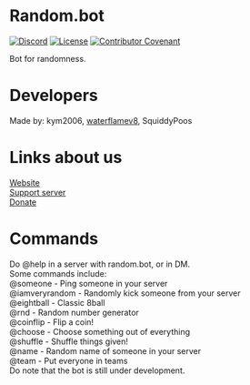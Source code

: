 # Random.bot
[![Discord](https://img.shields.io/discord/725303414220914758.svg?label=&logo=discord&logoColor=ffffff&color=7389D8&labelColor=6A7EC2)](https://discord.gg/ZatYnsX)
[![License](https://img.shields.io/github/license/kym2006/random.bot.svg)](https://github.com/kym2006/random.bot/blob/master/README.md)
[![Contributor Covenant](https://img.shields.io/badge/Contributor%20Covenant-v2.0%20adopted-ff69b4.svg)](https://github.com/kym2006/random.bot/blob/master/CODE_OF_CONDUCT.md)

Bot for randomness.

# Developers
Made by: kym2006, [waterflamev8](https://github.com/waterflamev8), SquiddyPoos

# Links about us
[Website](https://randomweb.netlify.app/)\
[Support server](https://discord.gg/ZatYnsX)\
[Donate](https://paypal.me/waterflamev8)

# Commands
Do @help in a server with random.bot, or in DM.\
Some commands include:\
@someone - Ping someone in your server\
@iamveryrandom - Randomly kick someone from your server\
@eightball - Classic 8ball\
@rnd - Random number generator\
@coinflip - Flip a coin!\
@choose - Choose something out of everything\
@shuffle - Shuffle things given!\
@name - Random name of someone in your server\
@team - Put everyone in teams\
Do note that the bot is still under development.
